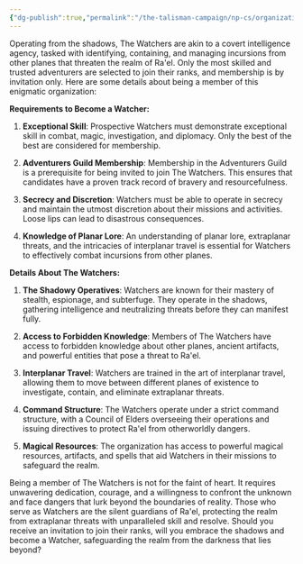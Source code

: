 ```yaml
---
{"dg-publish":true,"permalink":"/the-talisman-campaign/np-cs/organizations/the-watchers/","noteIcon":""}
---
```


Operating from the shadows, The Watchers are akin to a covert intelligence agency, tasked with identifying, containing, and managing incursions from other planes that threaten the realm of Ra'el. Only the most skilled and trusted adventurers are selected to join their ranks, and membership is by invitation only. Here are some details about being a member of this enigmatic organization:

**Requirements to Become a Watcher:**

1. **Exceptional Skill**: Prospective Watchers must demonstrate exceptional skill in combat, magic, investigation, and diplomacy. Only the best of the best are considered for membership.

2. **Adventurers Guild Membership**: Membership in the Adventurers Guild is a prerequisite for being invited to join The Watchers. This ensures that candidates have a proven track record of bravery and resourcefulness.

3. **Secrecy and Discretion**: Watchers must be able to operate in secrecy and maintain the utmost discretion about their missions and activities. Loose lips can lead to disastrous consequences.

4. **Knowledge of Planar Lore**: An understanding of planar lore, extraplanar threats, and the intricacies of interplanar travel is essential for Watchers to effectively combat incursions from other planes.


**Details About The Watchers:**

1. **The Shadowy Operatives**: Watchers are known for their mastery of stealth, espionage, and subterfuge. They operate in the shadows, gathering intelligence and neutralizing threats before they can manifest fully.

2. **Access to Forbidden Knowledge**: Members of The Watchers have access to forbidden knowledge about other planes, ancient artifacts, and powerful entities that pose a threat to Ra'el.

3. **Interplanar Travel**: Watchers are trained in the art of interplanar travel, allowing them to move between different planes of existence to investigate, contain, and eliminate extraplanar threats.

4. **Command Structure**: The Watchers operate under a strict command structure, with a Council of Elders overseeing their operations and issuing directives to protect Ra'el from otherworldly dangers.

5. **Magical Resources**: The organization has access to powerful magical resources, artifacts, and spells that aid Watchers in their missions to safeguard the realm.

Being a member of The Watchers is not for the faint of heart. It requires unwavering dedication, courage, and a willingness to confront the unknown and face dangers that lurk beyond the boundaries of reality. Those who serve as Watchers are the silent guardians of Ra'el, protecting the realm from extraplanar threats with unparalleled skill and resolve. Should you receive an invitation to join their ranks, will you embrace the shadows and become a Watcher, safeguarding the realm from the darkness that lies beyond?